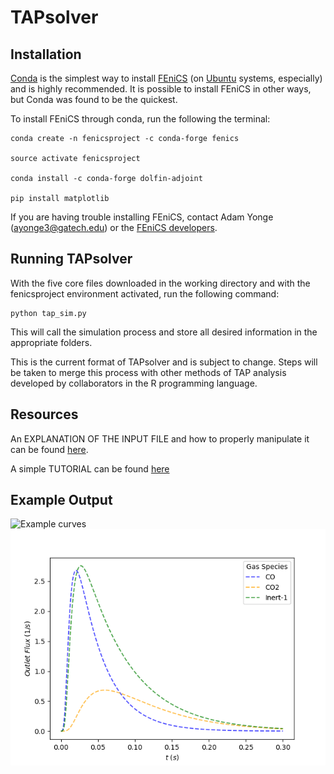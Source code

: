 # TAPsolver

## Installation

[Conda](https://docs.conda.io/projects/conda/en/latest/user-guide/install) is the simplest way to install [FEniCS](https://fenicsproject.org/) (on [Ubuntu](https://tutorials.ubuntu.com/tutorial/tutorial-ubuntu-on-windows#0) systems, especially) and is highly recommended. It is possible to install FEniCS in other ways, but Conda was found to be the quickest.

To install FEniCS through conda, run the following the terminal:

	conda create -n fenicsproject -c conda-forge fenics

	source activate fenicsproject

	conda install -c conda-forge dolfin-adjoint

	pip install matplotlib

If you are having trouble installing FEniCS, contact Adam Yonge (ayonge3@gatech.edu) or the [FEniCS developers](https://fenicsproject.org/community/).

## Running TAPsolver

With the five core files downloaded in the working directory and with the fenicsproject environment activated, run the following command:

	python tap_sim.py

This will call the simulation process and store all desired information in the appropriate folders.  

This is the current format of TAPsolver and is subject to change. Steps will be taken to merge this process with other methods of TAP analysis developed by collaborators in the R programming language. 

## Resources

An EXPLANATION OF THE INPUT FILE  and how to properly manipulate it can be found [here](https://github.com/medford-group/TAPsolver/tree/master/docs/outline/input_file).

A simple TUTORIAL can be found [here](https://github.com/medford-group/TAPsolver/tree/master/docs/resources/examples/coAdsorption)

## Example Output

![Example curves](./docs/figures/CO.gif)
![Example curves](./docs/figures/flux_data.png)
